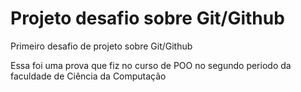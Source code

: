 # Projeto desafio sobre Git/Github
Primeiro desafio de projeto sobre Git/Github

Essa foi uma prova que fiz no curso de POO no segundo periodo da faculdade de Ciência da Computação
